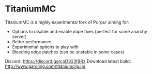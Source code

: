 # TitaniumMC
TitaniumMC is a highly experimental fork of Purpur aiming for:
- Options to disable and enable dupe fixes (perfect for some anarchy server)
- Better performance
- Experimental options to play with
- Bleeding edge patches (can be unstable in some cases)

Discord: https://discord.gg/cpD333fBRz
Download latest build: http://www.gardling.com/titaniumclip.jar